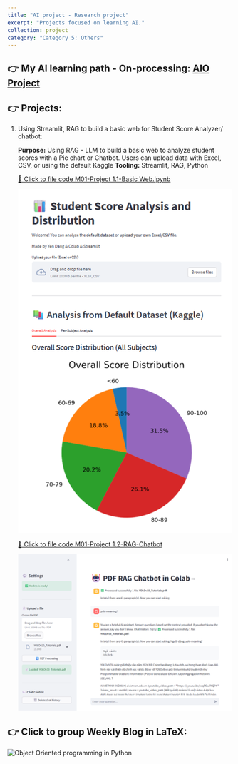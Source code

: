 ```yaml
---
title: "AI project - Research project"
excerpt: "Projects focused on learning AI."
collection: project
category: "Category 5: Others"
---
```


## 👉 My AI learning path - On-processing: [AIO Project](https://yen010390.github.io/AIO.github.io/)

## 👉 Projects:
1. Using Streamlit, RAG to build a basic web for Student Score Analyzer/ chatbot:
   
   **Purpose:** Using RAG - LLM to build a basic web to analyze student scores with a Pie chart or Chatbot. Users can upload data with Excel, CSV, or using the default Kaggle
   **Tooling:** Streamlit, RAG, Python
   
   [🔗 Click to file code M01-Project 1.1-Basic Web.ipynb](https://colab.research.google.com/drive/1-emVwJgWkQZXWs5YGGpEwV1XYdAPfqnH?usp=sharing)
   
   ![Screenshot-Streamlit](/images/M01/M1-Streamlit.png)

   
   [🔗 Click to file code M01-Project 1.2-RAG-Chatbot](https://colab.research.google.com/drive/1dq8_cvoS9pz5xFVFWDoaQmExazKJL-g_?usp=sharing)
   
   ![Screenshot-Streamlit](/images/M01/RAG.png)


## 👉 Click to group Weekly Blog in LaTeX:
![Object Oriented programming in Python](https://www.overleaf.com/read/rmvtnqhbyxgc#2cc7e8)
